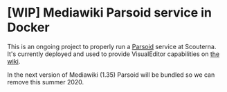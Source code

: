 # [WIP] Mediawiki Parsoid service in Docker

This is an ongoing project to properly run
a [Parsoid](https://www.mediawiki.org/wiki/Parsoid) service at Scouterna. It's
currently deployed and used to provide VisualEditor capabilities on [the
wiki](https://wiki.internal.jamboree.se.webservices.scouterna.net/).

In the next version of Mediawiki (1.35) Parsoid will be bundled so we can remove
this summer 2020.
